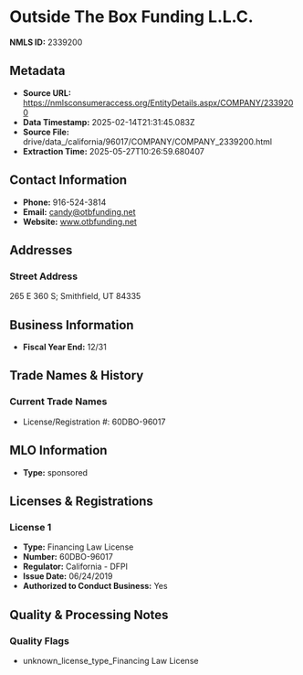 # Outside The Box Funding L.L.C.

**NMLS ID:** 2339200

## Metadata
- **Source URL:** https://nmlsconsumeraccess.org/EntityDetails.aspx/COMPANY/2339200
- **Data Timestamp:** 2025-02-14T21:31:45.083Z
- **Source File:** drive/data_/california/96017/COMPANY/COMPANY_2339200.html
- **Extraction Time:** 2025-05-27T10:26:59.680407

## Contact Information
- **Phone:** 916-524-3814
- **Email:** candy@otbfunding.net
- **Website:** www.otbfunding.net

## Addresses
### Street Address
265 E 360 S; Smithfield, UT 84335

## Business Information
- **Fiscal Year End:** 12/31

## Trade Names & History
### Current Trade Names
- License/Registration #: 60DBO-96017

## MLO Information
- **Type:** sponsored

## Licenses & Registrations

### License 1
- **Type:** Financing Law License
- **Number:** 60DBO-96017
- **Regulator:** California - DFPI
- **Issue Date:** 06/24/2019
- **Authorized to Conduct Business:** Yes

## Quality & Processing Notes
### Quality Flags
- unknown_license_type_Financing Law License
